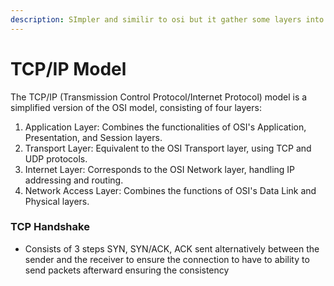 ```yaml
---
description: SImpler and similir to osi but it gather some layers into smallers ones
---
```


# TCP/IP Model

The TCP/IP (Transmission Control Protocol/Internet Protocol) model is a simplified version of the OSI model, consisting of four layers:

1. Application Layer: Combines the functionalities of OSI's Application, Presentation, and Session layers.
2. Transport Layer: Equivalent to the OSI Transport layer, using TCP and UDP protocols.
3. Internet Layer: Corresponds to the OSI Network layer, handling IP addressing and routing.
4. Network Access Layer: Combines the functions of OSI's Data Link and Physical layers.

### TCP Handshake

* Consists of 3 steps SYN, SYN/ACK, ACK sent alternatively between the sender and the receiver to ensure the connection to have to ability to send packets afterward ensuring the consistency
